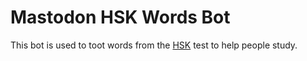 # Mastodon HSK Words Bot

This bot is used to toot words from the [HSK](https://en.wikipedia.org/wiki/Hanyu_Shuiping_Kaoshi) test to help people study.

